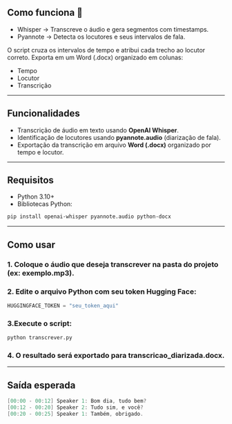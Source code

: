 ## Como funciona 🔎

- Whisper → Transcreve o áudio e gera segmentos com timestamps.
- Pyannote → Detecta os locutores e seus intervalos de fala.

O script cruza os intervalos de tempo e atribui cada trecho ao locutor correto.
Exporta em um Word (.docx) organizado em colunas:

- Tempo
- Locutor
- Transcrição

---

## Funcionalidades

- Transcrição de áudio em texto usando **OpenAI Whisper**.
- Identificação de locutores usando **pyannote.audio** (diarização de fala).
- Exportação da transcrição em arquivo **Word (.docx)** organizado por tempo e locutor.

---

## Requisitos

- Python 3.10+  
- Bibliotecas Python:

```bash
pip install openai-whisper pyannote.audio python-docx
```

---

## Como usar
### 1. Coloque o áudio que deseja transcrever na pasta do projeto (ex: exemplo.mp3).
### 2. Edite o arquivo Python com seu token Hugging Face:
```python
HUGGINGFACE_TOKEN = "seu_token_aqui"
```
### 3.Execute o script:
```bash
python transcrever.py
```
### 4. O resultado será exportado para transcricao_diarizada.docx.
---

## Saída esperada

```csharp
[00:00 - 00:12] Speaker 1: Bom dia, tudo bem?
[00:12 - 00:20] Speaker 2: Tudo sim, e você?
[00:20 - 00:25] Speaker 1: Também, obrigado.
```


